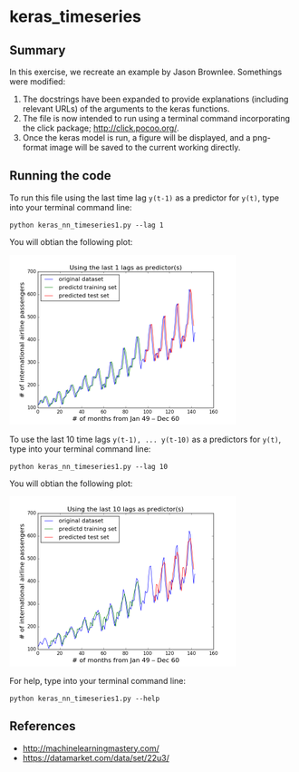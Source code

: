 # keras_timeseries

## Summary
In this exercise, we recreate an example by Jason Brownlee. Somethings were modified:

1. The docstrings have been expanded to provide explanations (including relevant URLs) of the arguments to the keras functions.
2. The file is now intended to run using a terminal command incorporating the click package; http://click.pocoo.org/.
3. Once the keras model is run, a figure will be displayed, and a png-format image will be saved to the current working directly.

## Running the code
To run this file using the last time lag `y(t-1)` as a predictor for `y(t)`, type into your terminal command line:
```
python keras_nn_timeseries1.py --lag 1
```
You will obtian the following plot:

<img src="https://github.com/frogstar-world-b/keras_timeseries/blob/master/lag1.png" width="400">

To use the last 10 time lags `y(t-1), ... y(t-10)` as a predictors for `y(t)`, type into your terminal command line:
```
python keras_nn_timeseries1.py --lag 10
```
You will obtian the following plot:

<img src="https://github.com/frogstar-world-b/keras_timeseries/blob/master/lag10.png" width="400">

For help, type into your terminal command line:
```
python keras_nn_timeseries1.py --help
```

## References
* http://machinelearningmastery.com/ 
* https://datamarket.com/data/set/22u3/

